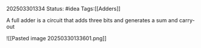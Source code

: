 202503301334
Status: #idea
Tags:[[Adders]]

A full adder is a circuit that adds three bits and generates a sum and carry-out

![[Pasted image 20250330133601.png]]

